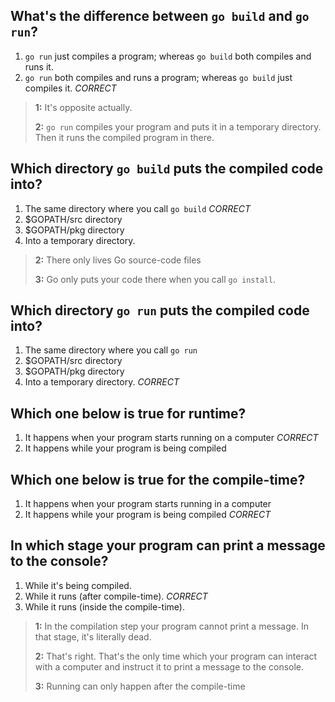 ## What's the difference between `go build` and `go run`?
1. `go run` just compiles a program; whereas `go build` both compiles and runs it.
2. `go run` both compiles and runs a program; whereas `go build` just compiles it. *CORRECT*

> **1:** It's opposite actually.
>
>
> **2:** `go run` compiles your program and puts it in a temporary directory. Then it runs the compiled program in there.
>
>


## Which directory `go build` puts the compiled code into?
1. The same directory where you call `go build` *CORRECT*
2. $GOPATH/src directory
3. $GOPATH/pkg directory
4. Into a temporary directory.

> **2:** There only lives Go source-code files
>
>
> **3:** Go only puts your code there when you call `go install`.
>
>


## Which directory `go run` puts the compiled code into?
1. The same directory where you call `go run`
2. $GOPATH/src directory
3. $GOPATH/pkg directory
4. Into a temporary directory. *CORRECT*


## Which one below is true for runtime?
1. It happens when your program starts running on a computer *CORRECT*
2. It happens while your program is being compiled


## Which one below is true for the compile-time?
1. It happens when your program starts running in a computer
2. It happens while your program is being compiled  *CORRECT*


## In which stage your program can print a message to the console?
1. While it's being compiled.
2. While it runs (after compile-time). *CORRECT*
3. While it runs (inside the compile-time).

> **1:** In the compilation step your program cannot print a message. In that stage, it's literally dead.
>
>
> **2:** That's right. That's the only time which your program can interact with a computer and instruct it to print a message to the console.
>
>
> **3:** Running can only happen after the compile-time
>
>
